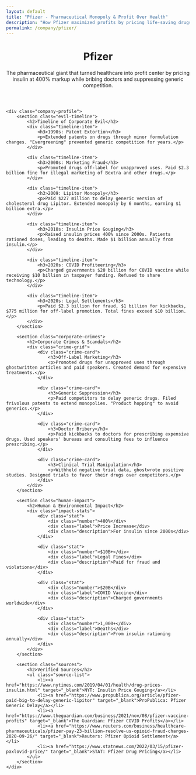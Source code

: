 ```yaml
---
layout: default
title: "Pfizer - Pharmaceutical Monopoly & Profit Over Health"
description: "How Pfizer maximized profits by pricing life-saving drugs at extortionate rates while bribing doctors and suppressing competition"
permalink: /company/pfizer/
---
```


<link rel="stylesheet" href="{{ '/assets/css/index-pages.css' | relative_url }}">

<div class="index-page">
    <header class="page-header">
        <h1>Pfizer</h1>
        <p class="page-description">The pharmaceutical giant that turned healthcare into profit center by pricing insulin at 400% markup while bribing doctors and suppressing generic competition.</p>
    </header>

    <div class="company-profile">
        <section class="evil-timeline">
            <h2>Timeline of Corporate Evil</h2>
            <div class="timeline-item">
                <h3>1990s: Patent Extortion</h3>
                <p>Extended patents on drugs through minor formulation changes. "Evergreening" prevented generic competition for years.</p>
            </div>

            <div class="timeline-item">
                <h3>2000s: Marketing Fraud</h3>
                <p>Promoted drugs off-label for unapproved uses. Paid $2.3 billion fine for illegal marketing of Bextra and other drugs.</p>
            </div>

            <div class="timeline-item">
                <h3>2009: Lipitor Monopoly</h3>
                <p>Paid $227 million to delay generic version of cholesterol drug Lipitor. Extended monopoly by 6 months, earning $1 billion extra.</p>
            </div>

            <div class="timeline-item">
                <h3>2010s: Insulin Price Gouging</h3>
                <p>Raised insulin prices 400% since 2000s. Patients rationed doses, leading to deaths. Made $1 billion annually from insulin.</p>
            </div>

            <div class="timeline-item">
                <h3>2020s: COVID Profiteering</h3>
                <p>Charged governments $20 billion for COVID vaccine while receiving $10 billion in taxpayer funding. Refused to share technology.</p>
            </div>

            <div class="timeline-item">
                <h3>2020s: Legal Settlements</h3>
                <p>Paid $2.3 billion for fraud, $1 billion for kickbacks, $775 million for off-label promotion. Total fines exceed $10 billion.</p>
            </div>
        </section>

        <section class="corporate-crimes">
            <h2>Corporate Crimes & Scandals</h2>
            <div class="crime-grid">
                <div class="crime-card">
                    <h3>Off-Label Marketing</h3>
                    <p>Promoted drugs for unapproved uses through ghostwritten articles and paid speakers. Created demand for expensive treatments.</p>
                </div>

                <div class="crime-card">
                    <h3>Generic Suppression</h3>
                    <p>Paid competitors to delay generic drugs. Filed frivolous patents to extend monopolies. "Product hopping" to avoid generics.</p>
                </div>

                <div class="crime-card">
                    <h3>Doctor Bribery</h3>
                    <p>Paid kickbacks to doctors for prescribing expensive drugs. Used speakers' bureaus and consulting fees to influence prescribing.</p>
                </div>

                <div class="crime-card">
                    <h3>Clinical Trial Manipulation</h3>
                    <p>Withheld negative trial data, ghostwrote positive studies. Designed trials to favor their drugs over competitors.</p>
                </div>
            </div>
        </section>

        <section class="human-impact">
            <h2>Human & Environmental Impact</h2>
            <div class="impact-stats">
                <div class="stat">
                    <div class="number">400%</div>
                    <div class="label">Price Increase</div>
                    <div class="description">For insulin since 2000s</div>
                </div>

                <div class="stat">
                    <div class="number">$10B+</div>
                    <div class="label">Legal Fines</div>
                    <div class="description">Paid for fraud and violations</div>
                </div>

                <div class="stat">
                    <div class="number">$20B</div>
                    <div class="label">COVID Vaccine</div>
                    <div class="description">Charged governments worldwide</div>
                </div>

                <div class="stat">
                    <div class="number">1,000+</div>
                    <div class="label">Deaths</div>
                    <div class="description">From insulin rationing annually</div>
                </div>
            </div>
        </section>

        <section class="sources">
            <h2>Verified Sources</h2>
            <ul class="source-list">
                <li><a href="https://www.nytimes.com/2019/04/01/health/drug-prices-insulin.html" target="_blank">NYT: Insulin Price Gouging</a></li>
                <li><a href="https://www.propublica.org/article/pfizer-paid-big-to-delay-generic-lipitor" target="_blank">ProPublica: Pfizer Generic Delay</a></li>
                <li><a href="https://www.theguardian.com/business/2021/nov/08/pfizer-vaccine-profits" target="_blank">The Guardian: Pfizer COVID Profits</a></li>
                <li><a href="https://www.reuters.com/business/healthcare-pharmaceuticals/pfizer-pay-23-billion-resolve-us-opioid-fraud-charges-2020-09-26/" target="_blank">Reuters: Pfizer Opioid Settlement</a></li>
                <li><a href="https://www.statnews.com/2022/03/15/pfizer-paxlovid-price/" target="_blank">STAT: Pfizer Drug Pricing</a></li>
            </ul>
        </section>
    </div>
</div>
